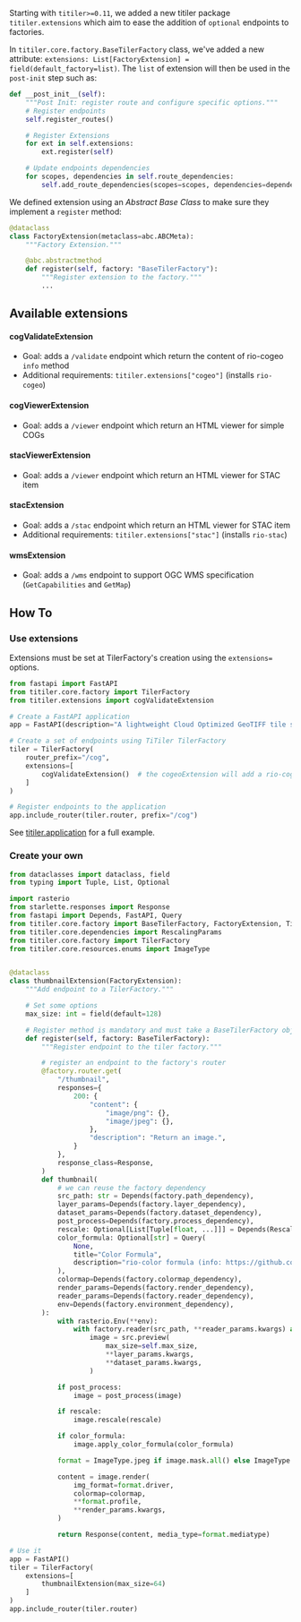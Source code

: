 
Starting with `titiler>=0.11`, we added a new titiler package `titiler.extensions` which aim to ease the addition of `optional` endpoints to factories.

In `titiler.core.factory.BaseTilerFactory` class, we've added a new attribute: `extensions: List[FactoryExtension] = field(default_factory=list)`. The `list` of extension will then be used in the `post-init` step such as:

```python
def __post_init__(self):
    """Post Init: register route and configure specific options."""
    # Register endpoints
    self.register_routes()

    # Register Extensions
    for ext in self.extensions:
        ext.register(self)

    # Update endpoints dependencies
    for scopes, dependencies in self.route_dependencies:
        self.add_route_dependencies(scopes=scopes, dependencies=dependencies)
```

We defined extension using an *Abstract Base Class* to make sure they implement a `register` method:

```python
@dataclass
class FactoryExtension(metaclass=abc.ABCMeta):
    """Factory Extension."""

    @abc.abstractmethod
    def register(self, factory: "BaseTilerFactory"):
        """Register extension to the factory."""
        ...
```

## Available extensions

#### cogValidateExtension

- Goal: adds a `/validate` endpoint which return the content of rio-cogeo `info` method
- Additional requirements: `titiler.extensions["cogeo"]` (installs `rio-cogeo`)

#### cogViewerExtension

- Goal: adds a `/viewer` endpoint which return an HTML viewer for simple COGs

#### stacViewerExtension

- Goal: adds a `/viewer` endpoint which return an HTML viewer for STAC item

#### stacExtension

- Goal: adds a `/stac` endpoint which return an HTML viewer for STAC item
- Additional requirements: `titiler.extensions["stac"]` (installs `rio-stac`)

#### wmsExtension

- Goal: adds a `/wms` endpoint to support OGC WMS specification (`GetCapabilities` and `GetMap`)

## How To

### Use extensions

Extensions must be set at TilerFactory's creation using the `extensions=` options.

```python
from fastapi import FastAPI
from titiler.core.factory import TilerFactory
from titiler.extensions import cogValidateExtension

# Create a FastAPI application
app = FastAPI(description="A lightweight Cloud Optimized GeoTIFF tile server")

# Create a set of endpoints using TiTiler TilerFactory
tiler = TilerFactory(
    router_prefix="/cog",
    extensions=[
        cogValidateExtension()  # the cogeoExtension will add a rio-cogeo /validate endpoint
    ]
)

# Register endpoints to the application
app.include_router(tiler.router, prefix="/cog")
```

See [titiler.application](../application) for a full example.

### Create your own

```python
from dataclasses import dataclass, field
from typing import Tuple, List, Optional

import rasterio
from starlette.responses import Response
from fastapi import Depends, FastAPI, Query
from titiler.core.factory import BaseTilerFactory, FactoryExtension, TilerFactory
from titiler.core.dependencies import RescalingParams
from titiler.core.factory import TilerFactory
from titiler.core.resources.enums import ImageType


@dataclass
class thumbnailExtension(FactoryExtension):
    """Add endpoint to a TilerFactory."""

    # Set some options
    max_size: int = field(default=128)

    # Register method is mandatory and must take a BaseTilerFactory object as input
    def register(self, factory: BaseTilerFactory):
        """Register endpoint to the tiler factory."""

        # register an endpoint to the factory's router
        @factory.router.get(
            "/thumbnail",
            responses={
                200: {
                    "content": {
                        "image/png": {},
                        "image/jpeg": {},
                    },
                    "description": "Return an image.",
                }
            },
            response_class=Response,
        )
        def thumbnail(
            # we can reuse the factory dependency
            src_path: str = Depends(factory.path_dependency),
            layer_params=Depends(factory.layer_dependency),
            dataset_params=Depends(factory.dataset_dependency),
            post_process=Depends(factory.process_dependency),
            rescale: Optional[List[Tuple[float, ...]]] = Depends(RescalingParams),
            color_formula: Optional[str] = Query(
                None,
                title="Color Formula",
                description="rio-color formula (info: https://github.com/mapbox/rio-color)",
            ),
            colormap=Depends(factory.colormap_dependency),
            render_params=Depends(factory.render_dependency),
            reader_params=Depends(factory.reader_dependency),
            env=Depends(factory.environment_dependency),
        ):
            with rasterio.Env(**env):
                with factory.reader(src_path, **reader_params.kwargs) as src:
                    image = src.preview(
                        max_size=self.max_size,
                        **layer_params.kwargs,
                        **dataset_params.kwargs,
                    )

            if post_process:
                image = post_process(image)

            if rescale:
                image.rescale(rescale)

            if color_formula:
                image.apply_color_formula(color_formula)

            format = ImageType.jpeg if image.mask.all() else ImageType.png

            content = image.render(
                img_format=format.driver,
                colormap=colormap,
                **format.profile,
                **render_params.kwargs,
            )

            return Response(content, media_type=format.mediatype)

# Use it
app = FastAPI()
tiler = TilerFactory(
    extensions=[
        thumbnailExtension(max_size=64)
    ]
)
app.include_router(tiler.router)
```
